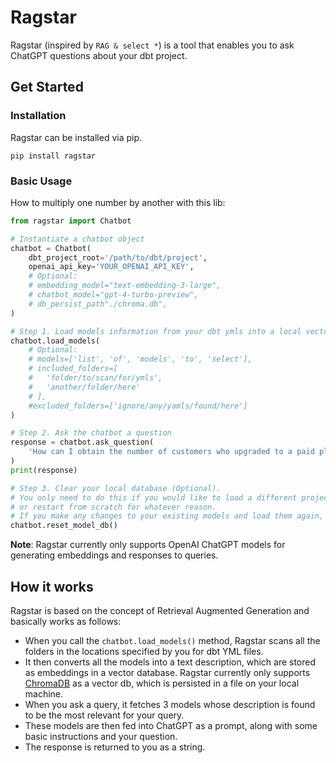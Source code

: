 # Ragstar

Ragstar (inspired by `RAG & select *`) is a tool that enables you to ask ChatGPT questions about your dbt project.

## Get Started

### Installation

Ragstar can be installed via pip.

```
pip install ragstar
```

### Basic Usage

How to multiply one number by another with this lib:

```Python
from ragstar import Chatbot

# Instantiate a chatbot object
chatbot = Chatbot(
	dbt_project_root='/path/to/dbt/project',
	openai_api_key='YOUR_OPENAI_API_KEY',
	# Optional:
	# embedding_model="text-embedding-3-large",
	# chatbot_model="gpt-4-turbo-preview",
	# db_persist_path"./chroma.db",
)

# Step 1. Load models information from your dbt ymls into a local vector store
chatbot.load_models(
    # Optional:
	# models=['list', 'of', 'models', 'to', 'select'],
	# included_folders=[
	# 	'folder/to/scan/for/ymls',
	#	'another/folder/here'
	# ],
	#excluded_folders=['ignore/any/yamls/found/here']
)

# Step 2. Ask the chatbot a question
response = chatbot.ask_question(
	'How can I obtain the number of customers who upgraded to a paid plan in the last 3 months?'
)
print(response)

# Step 3. Clear your local database (Optional).
# You only need to do this if you would like to load a different project into your db
# or restart from scratch for whatever reason.
# If you make any changes to your existing models and load them again, they get upserted into the database.
chatbot.reset_model_db()
```

**Note**: Ragstar currently only supports OpenAI ChatGPT models for generating embeddings and responses to queries.

## How it works

Ragstar is based on the concept of Retrieval Augmented Generation and basically works as follows:

- When you call the `chatbot.load_models()` method, Ragstar scans all the folders in the locations specified by you for dbt YML files.
- It then converts all the models into a text description, which are stored as embeddings in a vector database. Ragstar currently only supports [ChromaDB](https://www.trychroma.com/) as a vector db, which is persisted in a file on your local machine.
- When you ask a query, it fetches 3 models whose description is found to be the most relevant for your query.
- These models are then fed into ChatGPT as a prompt, along with some basic instructions and your question.
- The response is returned to you as a string.
